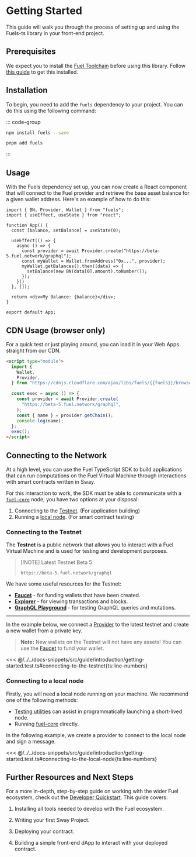 <script setup>
  import { data } from './versions.data'
  const { fuels } = data
</script>

# Getting Started

This guide will walk you through the process of setting up and using the Fuels-ts library in your front-end project.

## Prerequisites

We expect you to install the [Fuel Toolchain](https://docs.fuel.network/docs/sway/introduction/fuel_toolchain/#the-fuel-toolchain) before using this library. Follow [this guide](https://docs.fuel.network/guides/installation/) to get this installed.

## Installation

To begin, you need to add the `fuels` dependency to your project. You can do this using the following command:

::: code-group

```sh [npm]
npm install fuels --save
```

```sh [pnpm]
pnpm add fuels
```

:::

## Usage

With the Fuels dependency set up, you can now create a React component that will connect to the Fuel provider and retrieve the base asset balance for a given wallet address. Here's an example of how to do this:

<!-- TODO: Create properly code snippet on new package: `app/react-app` after https://github.com/FuelLabs/fuels-ts/pull/827 got merged -->

```tsx
import { BN, Provider, Wallet } from "fuels";
import { useEffect, useState } from "react";

function App() {
  const [balance, setBalance] = useState(0);

  useEffect(() => {
    async () => {
      const provider = await Provider.create("https://beta-5.fuel.network/graphql");
      const myWallet = Wallet.fromAddress("0x...", provider);
      myWallet.getBalances().then((data) => {
        setBalance(new BN(data[0].amount).toNumber());
      });
    }()
  }, []);

  return <div>My Balance: {balance}</div>;
}

export default App;
```

## CDN Usage (browser only)

For a quick test or just playing around, you can load it in your Web Apps straight from our CDN.

```html
<script type="module">
  import {
    Wallet,
    Provider,
  } from "https://cdnjs.cloudflare.com/ajax/libs/fuels/{{fuels}}/browser.mjs";

  const exec = async () => {
    const provider = await Provider.create(
      "https://beta-5.fuel.network/graphql",
    );
    const { name } = provider.getChain();
    console.log(name);
  };
  exec();
</script>
```

## Connecting to the Network

At a high level, you can use the Fuel TypeScript SDK to build applications that can run computations on the Fuel Virtual Machine through interactions with smart contracts written in Sway.

For this interaction to work, the SDK must be able to communicate with a [`fuel-core`](https://github.com/FuelLabs/fuel-core) node; you have two options at your disposal:

1. Connecting to the [Testnet](#connecting-to-the-testnet). (For application building)
2. Running a [local node](https://docs.fuel.network/guides/running-a-node/). (For smart contract testing)

### Connecting to the Testnet

The **Testnet** is a public network that allows you to interact with a Fuel Virtual Machine and is used for testing and development purposes.

> [!NOTE] Latest Testnet
> Beta 5
>
> `https://beta-5.fuel.network/graphql`

We have some useful resources for the Testnet:

- [**Faucet**](https://faucet-beta-5.fuel.network/) - for funding wallets that have been created.
- [**Explorer**](https://app.fuel.network/) - for viewing transactions and blocks.
- [**GraphQL Playground**](https://beta-5.fuel.network/playground) - for testing GraphQL queries and mutations.

---

In the example below, we connect a [Provider](./guide/provider/index.md) to the latest testnet and create a new wallet from a private key.

> **Note:** New wallets on the Testnet will not have any assets! You can use the [Faucet](https://faucet-beta-5.fuel.network/) to fund your wallet.

<<< @/../../docs-snippets/src/guide/introduction/getting-started.test.ts#connecting-to-the-testnet{ts:line-numbers}

### Connecting to a local node

Firstly, you will need a local node running on your machine. We recommend one of the following methods:

- [Testing utilities](./guide/testing/index.md#wallet-test-utilities) can assist in programmatically launching a short-lived node.
- Running [fuel-core](https://docs.fuel.network/guides/running-a-node/running-a-local-node/) directly.

In the following example, we create a provider to connect to the local node and sign a message.

<<< @/../../docs-snippets/src/guide/introduction/getting-started.test.ts#connecting-to-the-local-node{ts:line-numbers}

## Further Resources and Next Steps

For a more in-depth, step-by-step guide on working with the wider Fuel ecosystem, check out the [Developer Quickstart](https://docs.fuel.network/guides/quickstart/). This guide covers:

1. Installing all tools needed to develop with the Fuel ecosystem.

2. Writing your first Sway Project.

3. Deploying your contract.

4. Building a simple front-end dApp to interact with your deployed contract.
